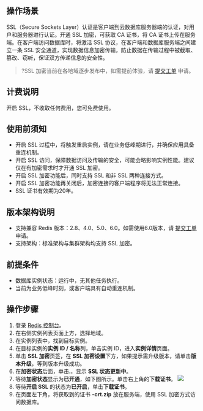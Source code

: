 ## 操作场景
SSL（Secure Sockets Layer）认证是客户端到云数据库服务器端的认证，对用户和服务器进行认证。开通 SSL 加密，可获取 CA 证书，将 CA 证书上传在服务端。在客户端访问数据库时，将激活 SSL 协议，在客户端和数据库服务端之间建立一条 SSL 安全通道，实现数据信息加密传输，防止数据在传输过程中被截取、篡改、窃听，保证双方传递信息的安全性。
>?SSL 加密当前在各地域逐步发布中，如需提前体验，请 [提交工单](https://console.cloud.tencent.com/workorder/category) 申请。

## 计费说明
开启 SSL，不收取任何费用，您可免费使用。

## 使用前须知
- 开启 SSL 过程中，将触发重启实例，请在业务低峰期进行，并确保应用具备重连机制。
- 开启 SSL 访问，保障数据访问及传输的安全，可能会略影响实例性能。建议仅在有加密需求时才开通 SSL 加密。
- 开启 SSL 加密功能后，同时支持 SSL 和非 SSL 两种连接方式。
- 开启 SSL 加密功能再关闭后，加密连接的客户端程序将无法正常连接。
- SSL 证书有效期为20年。

## 版本架构说明
- 支持兼容 Redis 版本：2.8、4.0、5.0、6.0。如需使用6.0版本，请 [提交工单](https://console.cloud.tencent.com/workorder/category) 申请。
- 支持架构：标准架构与集群架构均支持 SSL 加密。

## 前提条件
- 数据库实例状态：运行中，无其他任务执行。
- 当前为业务低峰时刻，或客户端具有自动重连机制。

## 操作步骤
1. 登录 [Redis 控制台](https://console.cloud.tencent.com/redis)。
2. 在右侧实例列表页面上方，选择地域。
3. 在实例列表中，找到目标实例。
4. 在目标实例的**实例 ID / 名称**列，单击实例 ID，进入**实例详情**页面。
5. 单击 **SSL 加密**页签，在 **SSL 加密设置**下方，如果提示需升级版本，请单击**版本升级**，等到版本升级成功。
6. 在**加密状态**后面，单击<img src="https://qcloudimg.tencent-cloud.cn/raw/84853fe19aa340a98cc138f8d951ddb9.png" style="zoom: 25%;" />，显示 **SSL 状态更新中**。
7. 等待**加密状态**显示为**已开通**，如下图所示。单击右上角的**下载证书**。
![](https://qcloudimg.tencent-cloud.cn/raw/914e99f788f4755a6ab08f9baf5aaff2.png)
8. 等待**开启 SSL** 的状态为**已开启**，单击**下载证书**。
9. 在页面左下角，将获取到的证书 **-crt.zip** 放在服务端，使用 SSL 加密方式访问数据库。

